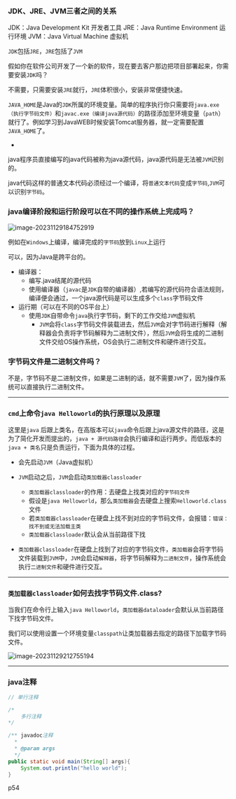 ### JDK、JRE、JVM三者之间的关系

JDK：Java Development Kit 开发者工具
JRE：Java Runtime Environment 运行环境
JVM：Java Virtual Machine 虚拟机

`JDK`包括`JRE`，`JRE`包括了`JVM`

假如你在软件公司开发了一个新的软件，现在要去客户那边把项目部署起来，你需要安装`JDK`吗？

不需要，只需要安装`JRE`就行，`JRE`体积很小，安装非常便捷快速。

`JAVA_HOME`是Java的`JDK`所属的环境变量。简单的程序执行你只需要将`java.exe（执行字节码文件）`和`javac.exe（编译java源代码）`的路径添加至环境变量（`path`）就行了。例如学习到JavaWEB时候安装Tomcat服务器，就一定需要配置`JAVA_HOME`了。



-	

  

  

  







java程序员直接编写的java代码被称为java源代码，java源代码是无法被`JVM`识别的。

java代码这样的普通文本代码必须经过一个编译，将`普通文本代码`变成`字节码`,`JVM`可以识别`字节码`。

### java编译阶段和运行阶段可以在不同的操作系统上完成吗？

![image-20231129184752919](C:\Users\91077\AppData\Roaming\Typora\typora-user-images\image-20231129184752919.png)

例如在`Windows`上编译，编译完成的`字节码`放到`Linux`上运行

可以，因为Java是跨平台的。

- 编译器：
  - 编写.java结尾的源代码
  - 使用编译器（`javac`是`JDK`自带的编译器）,若编写的源代码符合语法规则，编译便会通过，一个java源代码是可以生成多个`class`字节码文件
- 运行期（可以在不同的OS平台上）
  - 使用`JDK`自带命令`java`执行字节码，剩下的工作交给`JVM`虚拟机
    - `JVM`会将`class`字节码文件装载进去，然后`JVM`会对字节码进行解释（解释器会负责将字节码解释为二进制文件），然后`JVM`会将生成的二进制文件交给OS操作系统，OS会执行二进制文件和硬件进行交互。



### 字节码文件是二进制文件吗？

不是，字节码不是二进制文件，如果是二进制的话，就不需要`JVM`了，因为操作系统可以直接执行二进制文件。

-------

### `cmd`上命令`java Helloworld`的执行原理以及原理

这里是`java` 后跟上类名，在高版本可以`java`命令后跟上java源文件的路径，这是为了简化开发而提出的，`java + 源代码路径`会执行编译和运行两步。而低版本的`java + 类名`只是负责运行，下面为具体的过程。

- 会先启动`JVM`（Java虚拟机）
- `JVM`启动之后，`JVM`会启动`类加载器classloader`

  - `类加载器classloader`的作用：去硬盘上找类对应的`字节码文件`
  - 假设是`java Helloworld`，那么`类加载器`会去硬盘上搜索`Helloworld.class`文件
  - 若`类加载器classloader`在硬盘上找不到对应的字节码文件，会报错：`错误：找不到或无法加载主类`
  - `类加载器classloader`默认会从当前路径下找
- `类加载器classloader`在硬盘上找到了对应的字节码文件，`类加载器`会将字节码文件装载到`JVM`中，`JVM`会启动`解释器`，将字节码解释为`二进制文件`，操作系统会执行`二进制文件`和硬件进行交互。

------

### `类加载器classloader`如何去找字节码文件.class?

当我们在命令行上输入`java Helloworld`，`类加载器dataloader`会默认从当前路径下找字节码文件。

我们可以使用设置一个环境变量`classpath`让类加载器去指定的路径下加载字节码文件。

![image-20231129212755194](C:\Users\91077\AppData\Roaming\Typora\typora-user-images\image-20231129212755194.png)

------

### java注释

```java
// 单行注释
```

```java
/*
	多行注释
*/
```

```java
/** javadoc注释
  * 
  * @param args
  */
public static void main(String[] args){
    System.out.println("hello world");
}
```

p54